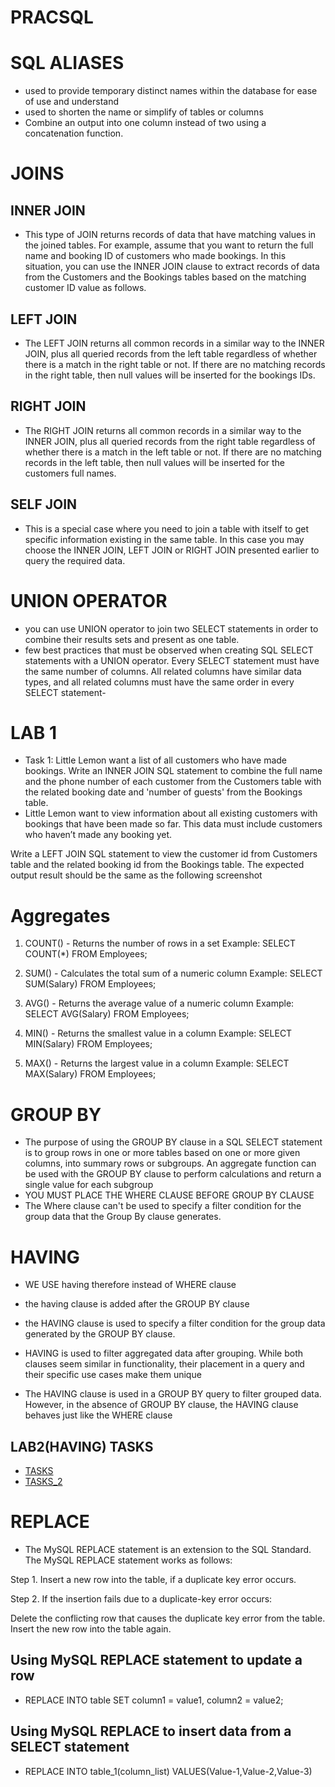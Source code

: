 # PRACSQL
# SQL ALIASES
- used to provide temporary distinct names within the database for ease of use and understand
- used to shorten the name or simplify of tables or columns
- Combine an output into one column instead of two using a concatenation function.

# JOINS
## INNER JOIN
- This type of JOIN returns records of data that have matching values in the joined tables. For example, assume that you want to return the full name and booking ID of customers who made bookings. In this situation, you can use the INNER JOIN clause to extract records of data from the Customers and the Bookings tables based on the matching customer ID value as follows.

## LEFT JOIN
- The LEFT JOIN returns all common records in a similar way to the INNER JOIN, plus all queried records from the left table regardless of whether there is a match in the right table or not. If there are no matching records in the right table, then null values will be inserted for the bookings IDs. 

## RIGHT JOIN
- The RIGHT JOIN returns all common records in a similar way to the INNER JOIN, plus all queried records from the right table regardless of whether there is a match in the left table or not. If there are no matching records in the left table, then null values will be inserted for the customers full names.

## SELF JOIN
- This is a special case where you need to join a table with itself to get specific information existing in the same table.  In this case you may choose the INNER JOIN, LEFT JOIN or RIGHT JOIN presented earlier to query the required data. 

# UNION OPERATOR
-  you can use UNION operator to join two SELECT statements in order to combine their results sets and present as one table.
- few best practices that must be observed when creating SQL SELECT statements with a UNION operator. Every SELECT statement must have the same number of columns. All related columns have similar data types, and all related columns must have the same order in every SELECT statement-

# LAB 1
- Task 1: Little Lemon want a list of all customers who have made bookings. Write an INNER JOIN SQL statement to combine the full name and the phone number of each customer from the Customers table with the related booking date and 'number of guests' from the Bookings table.
- Little Lemon want to view information about all existing customers with bookings that have been made so far. This data must include customers who haven’t made any booking yet. 

Write a LEFT JOIN SQL statement to view the customer id from Customers table and the related booking id from the Bookings table. The expected output result should be the same as the following screenshot

# Aggregates
1. COUNT() - Returns the number of rows in a set
Example: SELECT COUNT(*) FROM Employees;

2. SUM() - Calculates the total sum of a numeric column
Example: SELECT SUM(Salary) FROM Employees;

3. AVG() - Returns the average value of a numeric column
Example: SELECT AVG(Salary) FROM Employees;

4. MIN() - Returns the smallest value in a column
Example: SELECT MIN(Salary) FROM Employees;

5. MAX() - Returns the largest value in a column
Example: SELECT MAX(Salary) FROM Employees;

# GROUP BY
- The purpose of using the GROUP BY clause in a SQL SELECT statement is to group rows in one or more tables based on one or more given columns, into summary rows or subgroups. An aggregate function can be used with the GROUP BY clause to perform calculations and return a single value for each subgroup
- YOU MUST PLACE THE WHERE CLAUSE BEFORE GROUP BY CLAUSE
- The Where clause can't be used to specify a filter condition for the group data that the Group By clause generates.

# HAVING
- WE USE having therefore instead of WHERE clause
- the having clause is added after the GROUP BY clause
- the HAVING clause is used to specify a filter condition for the group data generated by the GROUP BY clause.
- HAVING is used to filter aggregated data after grouping. While both clauses seem similar in functionality, their placement in a query and their specific use cases make them unique

- The HAVING clause is used in a GROUP BY query to filter grouped data. However, in the absence of GROUP BY clause, the HAVING clause behaves just like the WHERE clause

## LAB2(HAVING) TASKS
- [TASKS](https://www.coursera.org/learn/database-structures-and-management-with-mysql/ungradedLab/eubbG/exercise-grouping-data) 
- [TASKS_2](https://www.mysqltutorial.org/tryit/query/mysql-having/#1)

# REPLACE
- The MySQL REPLACE statement is an extension to the SQL Standard. The MySQL REPLACE statement works as follows:

Step 1. Insert a new row into the table, if a duplicate key error occurs.

Step 2. If the insertion fails due to a duplicate-key error occurs:

Delete the conflicting row that causes the duplicate key error from the table.
Insert the new row into the table again.

## Using MySQL REPLACE statement to update a row
- REPLACE INTO table
SET column1 = value1,
    column2 = value2;

## Using MySQL REPLACE to insert data from a SELECT statement
- REPLACE INTO table_1(column_list)
VALUES(Value-1,Value-2,Value-3)
